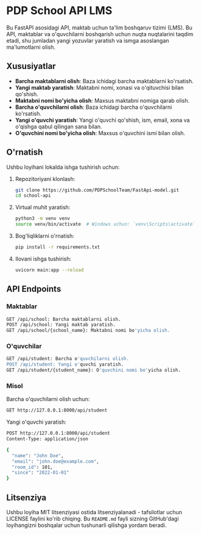 # PDP School API LMS

Bu FastAPI asosidagi API, maktab uchun ta'lim boshqaruv tizimi (LMS). Bu API, maktablar va o'quvchilarni boshqarish uchun nuqta nuqtalarini taqdim etadi, shu jumladan yangi yozuvlar yaratish va ismga asoslangan ma'lumotlarni olish.

## Xususiyatlar

- **Barcha maktablarni olish**: Baza ichidagi barcha maktablarni ko'rsatish.
- **Yangi maktab yaratish**: Maktabni nomi, xonasi va o'qituvchisi bilan qo'shish.
- **Maktabni nomi bo'yicha olish**: Maxsus maktabni nomiga qarab olish.
- **Barcha o'quvchilarni olish**: Baza ichidagi barcha o'quvchilarni ko'rsatish.
- **Yangi o'quvchi yaratish**: Yangi o'quvchi qo'shish, ism, email, xona va o'qishga qabul qilingan sana bilan.
- **O'quvchini nomi bo'yicha olish**: Maxsus o'quvchini ismi bilan olish.

## O'rnatish

Ushbu loyihani lokalda ishga tushirish uchun:

1. Repozitoriyani klonlash:
   ```bash
   git clone https://github.com/PDPSchoolTeam/FastApi-model.git
   cd school-api
   ```
2. Virtual muhit yaratish:
   ```bash
   python3 -m venv venv
   source venv/bin/activate  # Windows uchun: `venv\Scripts\activate`
   ```
3. Bog'liqliklarni o'rnatish:
   ```bash
   pip install -r requirements.txt
   ```
4. Ilovani ishga tushirish:
   ```bash
   uvicorn main:app --reload
   ```
## API Endpoints

### Maktablar
   ```bash
   GET /api/school: Barcha maktablarni olish.
   POST /api/school: Yangi maktab yaratish.
   GET /api/school/{school_name}: Maktabni nomi bo'yicha olish.
   ```
### O'quvchilar
   ```bash
   GET /api/student: Barcha o'quvchilarni olish.
   POST /api/student: Yangi o'quvchi yaratish.
   GET /api/student/{student_name}: O'quvchini nomi bo'yicha olish.
   ```
### Misol

Barcha o'quvchilarni olish uchun:
   ```bash
   GET http://127.0.0.1:8000/api/student
   ```
   Yangi o'quvchi yaratish:
   ```bash
   POST http://127.0.0.1:8000/api/student
   Content-Type: application/json

   {
     "name": "John Doe",
     "email": "john.doe@example.com",
     "room_id": 101,
     "since": "2022-01-01"
   }
   ```
## Litsenziya

Ushbu loyiha MIT litsenziyasi ostida litsenziyalanadi - tafsilotlar uchun LICENSE faylini ko'rib chiqing.
Bu `README.md` fayli sizning GitHub'dagi loyihangizni boshqalar uchun tushunarli qilishga yordam beradi.

